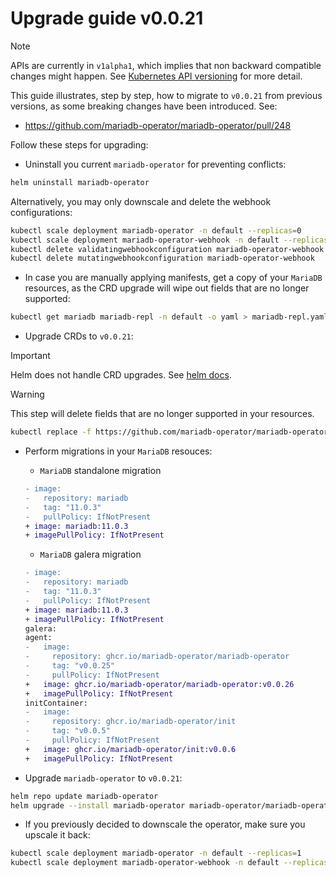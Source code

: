 # Upgrade guide v0.0.21

> [!NOTE]  
> APIs are currently in `v1alpha1`, which implies that non backward compatible changes might happen. See [Kubernetes API versioning](https://kubernetes.io/docs/reference/using-api/#api-versioning) for more detail.

This guide illustrates, step by step, how to migrate to `v0.0.21` from previous versions, as some breaking changes have been introduced. See:
- https://github.com/mariadb-operator/mariadb-operator/pull/248

Follow these steps for upgrading:

- Uninstall you current `mariadb-operator` for preventing conflicts:
```bash
helm uninstall mariadb-operator
```
Alternatively, you may only downscale and delete the webhook configurations:
```bash
kubectl scale deployment mariadb-operator -n default --replicas=0
kubectl scale deployment mariadb-operator-webhook -n default --replicas=0
kubectl delete validatingwebhookconfiguration mariadb-operator-webhook
kubectl delete mutatingwebhookconfiguration mariadb-operator-webhook
```

- In case you are manually applying manifests, get a copy of your `MariaDB` resources, as the CRD upgrade will wipe out fields that are no longer supported:
```bash
kubectl get mariadb mariadb-repl -n default -o yaml > mariadb-repl.yaml
```

- Upgrade CRDs to `v0.0.21`:
> [!IMPORTANT]  
> Helm does not handle CRD upgrades. See [helm docs](https://helm.sh/docs/chart_best_practices/custom_resource_definitions/#some-caveats-and-explanations).

> [!WARNING]  
> This step will delete fields that are no longer supported in your resources.
```bash
kubectl replace -f https://github.com/mariadb-operator/mariadb-operator/releases/download/helm-chart-0.21.0/crds.yaml
```

- Perform migrations in your `MariaDB` resouces:
  - `MariaDB` standalone migration
   ```diff
   - image:
  -   repository: mariadb
  -   tag: "11.0.3"
  -   pullPolicy: IfNotPresent
  + image: mariadb:11.0.3
  + imagePullPolicy: IfNotPresent
   ```
   - `MariaDB` galera migration
    ```diff
   - image:
  -   repository: mariadb
  -   tag: "11.0.3"
  -   pullPolicy: IfNotPresent
  + image: mariadb:11.0.3
  + imagePullPolicy: IfNotPresent
  galera:
    agent:
  -   image:
  -     repository: ghcr.io/mariadb-operator/mariadb-operator
  -     tag: "v0.0.25"
  -     pullPolicy: IfNotPresent
  +   image: ghcr.io/mariadb-operator/mariadb-operator:v0.0.26
  +   imagePullPolicy: IfNotPresent
    initContainer:
  -   image:
  -     repository: ghcr.io/mariadb-operator/init
  -     tag: "v0.0.5"
  -     pullPolicy: IfNotPresent
  +   image: ghcr.io/mariadb-operator/init:v0.0.6
  +   imagePullPolicy: IfNotPresent
   ```
 
-  Upgrade `mariadb-operator` to `v0.0.21`:
```bash 
helm repo update mariadb-operator
helm upgrade --install mariadb-operator mariadb-operator/mariadb-operator --version 0.21.0 
```

- If you previously decided to downscale the operator, make sure you upscale it back:
```bash
kubectl scale deployment mariadb-operator -n default --replicas=1
kubectl scale deployment mariadb-operator-webhook -n default --replicas=1
```